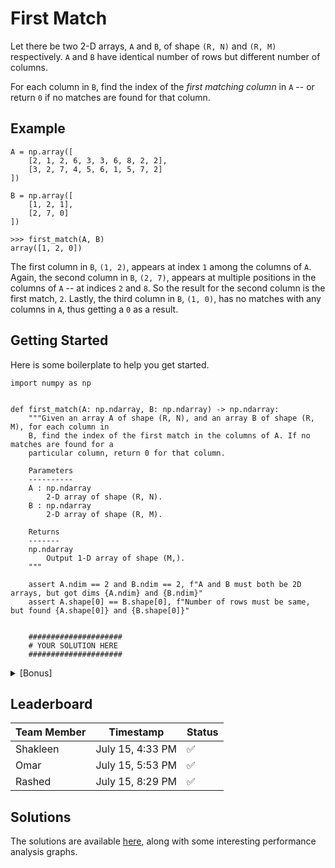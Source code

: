 # First Match

Let there be two 2-D arrays, `A` and `B`, of shape `(R, N)` and `(R, M)` respectively. `A` and `B` have identical number of rows but different number of columns.

For each column in `B`, find the index of the *first matching column* in `A` -- or return `0` if no matches are found for that column.

## Example

```
A = np.array([
    [2, 1, 2, 6, 3, 3, 6, 8, 2, 2],
    [3, 2, 7, 4, 5, 6, 1, 5, 7, 2]
])

B = np.array([
    [1, 2, 1],
    [2, 7, 0]
])

>>> first_match(A, B)
array([1, 2, 0])
```

The first column in `B`, `(1, 2)`, appears at index `1` among the columns of `A`. Again, the second column in `B`, `(2, 7)`, appears at multiple positions in the columns of `A` -- at indices `2` and `8`. So the result for the second column is the first match, `2`. Lastly, the third column in `B`, `(1, 0)`, has no matches with any columns in `A`, thus getting a `0` as a result.



## Getting Started

Here is some boilerplate to help you get started.

```
import numpy as np


def first_match(A: np.ndarray, B: np.ndarray) -> np.ndarray:
    """Given an array A of shape (R, N), and an array B of shape (R, M), for each column in
    B, find the index of the first match in the columns of A. If no matches are found for a
    particular column, return 0 for that column.

    Parameters
    ----------
    A : np.ndarray
        2-D array of shape (R, N).
    B : np.ndarray
        2-D array of shape (R, M).

    Returns
    -------
    np.ndarray
        Output 1-D array of shape (M,).
    """

    assert A.ndim == 2 and B.ndim == 2, f"A and B must both be 2D arrays, but got dims {A.ndim} and {B.ndim}"
    assert A.shape[0] == B.shape[0], f"Number of rows must be same, but found {A.shape[0]} and {B.shape[0]}"


    #####################
    # YOUR SOLUTION HERE
    #####################

```

<details>
  <summary> [Bonus] </summary>
  
    While you can loop over and solve this problem, bonus points if you can do this in a single line of code!
  
</details>

## Leaderboard

|  Team Member  |       Timestamp        | Status |
| ------------- | ---------------------- | ------ |
| Shakleen      |    July 15, 4:33 PM    |   ✅   |
| Omar          |    July 15, 5:53 PM    |   ✅   |
| Rashed        |    July 15, 8:29 PM    |   ✅   |

## Solutions

The solutions are available [here](https://colab.research.google.com/drive/1IRTfgkQ1QWhrLX7FdcY5AmPz6eT-si4L?usp=sharing), along with some interesting performance analysis graphs.